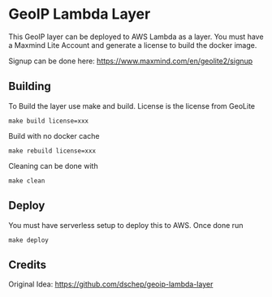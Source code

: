 # GeoIP Lambda Layer

This GeoIP layer can be deployed to AWS Lambda as a layer. You must have a Maxmind Lite Account and generate a license to build the docker image. 

Signup can be done here: https://www.maxmind.com/en/geolite2/signup


## Building

To Build the layer use make and build. License is the license from GeoLite

```
make build license=xxx
```

Build with no docker cache

```
make rebuild license=xxx
```

Cleaning can be done with
```
make clean
```

## Deploy
You must have serverless setup to deploy this to AWS. Once done run
```
make deploy
```

## Credits

Original Idea: https://github.com/dschep/geoip-lambda-layer
